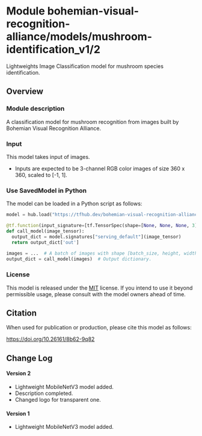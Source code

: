 # Module bohemian-visual-recognition-alliance/models/mushroom-identification_v1/2
Lightweights Image Classification model for mushroom species identification.


<!-- fine-tunable: true -->
<!-- format: saved_model -->
<!-- asset-path: http://ptak.felk.cvut.cz/personal/picekluk/DanishSvampeAtlas/MobileNet_v3_360_saved_model_2.tar.gz -->
<!-- task: image-classification -->
<!-- network-architecture: mobilenet-v3 -->
<!-- license: mit -->
<!-- interactive-visualizer: vision -->

## Overview


### Module description

A classification model for mushroom recognition from images built by Bohemian Visual Recognition Alliance.

### Input

This model takes input of images.

* Inputs are expected to be 3-channel RGB color images of size 360 x 360, scaled to [-1, 1].

### Use SavedModel in Python

The model can be loaded in a Python script as follows:

```python
model = hub.load("https://tfhub.dev/bohemian-visual-recognition-alliance/models/mushroom-identification_v1/2")

@tf.function(input_signature=[tf.TensorSpec(shape=[None, None, None, 3], dtype=tf.float32)])
def call_model(image_tensor):
  output_dict = model.signatures["serving_default"](image_tensor)
  return output_dict['out']
  
images = ...  # A batch of images with shape [batch_size, height, width, 3].
output_dict = call_model(images)  # Output dictionary.
```

### License

This model is released under the [MIT](http://ptak.felk.cvut.cz/personal/picekluk/DanishSvampeAtlas/LICENSE) license. If you intend to use it beyond permissible usage, please consult with the model owners ahead of time.

## Citation

When used for publication or production, please cite this model as follows:

https://doi.org/10.26161/8b62-9q82

## Change Log

#### Version 2

* Lightweight MobileNetV3 model added.
* Description completed.
* Changed logo for transparent one.

#### Version 1

* Lightweight MobileNetV3 model added.
